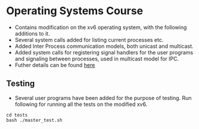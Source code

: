 # Operating Systems Course
* Contains modification on the xv6 operating system, with the following additions to it.
* Several system calls added for listing current processes etc.
* Added Inter Process communication models, both unicast and multicast.
* Added system calls for registering signal handlers for the user programs and signaling between processes, used in multicast model for IPC.
* Futher details can be found [here](https://github.com/4rshdeep/xv6-syscalls-and-interrupt-handler/blob/master/report.pdf)

## Testing
* Several user programs have been added for the purpose of testing. Run following for running all the tests on the modified xv6. 
```
cd tests 
bash ./master_test.sh
``` 

